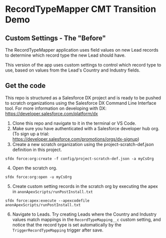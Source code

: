 # RecordTypeMapper CMT Transition Demo
## Custom Settings - The "Before"
The RecordTypeMapper application uses field values on new Lead records to determine which record type the new Lead should have.

This version of the app uses custom settings to control which record type to use, based on values from the Lead's Country and Industry fields. 

## Get the code
This repo is structured as a Salesforce DX project and is ready to be pushed to scratch organizations using the Salesforce DX Command Line Interface tool. For more information on developing with DX: https://developer.salesforce.com/platform/dx

1. Clone this repo and navigate to it in the terminal or VS Code.
2. Make sure you have authenticated with a Salesforce developer hub org. (To sign up a trial: https://developer.salesforce.com/promotions/orgs/dx-signup)
3. Create a new scratch organization using the project-scratch-def.json definition in this project.

`sfdx force:org:create -f config/project-scratch-def.json -a myCsOrg`
 
4. Open the scratch org.

`sfdx force:org:open -u myCsOrg`

5. Create custom setting records in the scratch org by executing the apex in `anonApexScripts/runPostInstall.txt`

`sfdx force:apex:execute --apexcodefile anonApexScripts/runPostInstall.txt`

6. Navigate to Leads. Try creating Leads where the Country and Industry values match mappings in the `RecordTypeMapping__c` custom setting, and notice that the record type is set automatically by the `TriggerRecordTypeMapping` trigger after save.
